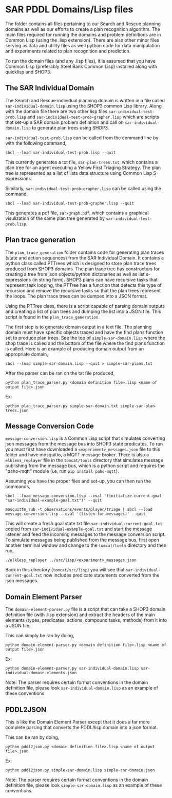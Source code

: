 SAR PDDL Domains/Lisp files
===========================
The folder contains all files pertaining to our Search and Rescue planning domains as well as 
our efforts to create a plan recognition algorithm. The main files required for running the domains 
and problem definitions are in Common Lisp (using the .lisp extension).
There are also other minor files serving as data and utility files as well
python code for data manipulation and experiments related to plan recognition and prediction.

To run the domain files (and any .lisp files), it is assumed that you have Common Lisp (preferably
Steel Bank Common Lisp) installed along with quicklisp and SHOP3. 

The SAR Individual Domain
-------------------------
The Search and Rescue individual planning domain is written in a file called `sar-individual-domain.lisp` using the SHOP3 common
Lisp library. Along with the domain file there are two other lisp files
`sar-individual-test-prob.lisp` and `sar-individual-test-prob-grapher.lisp`
which are scripts that set-up a SAR domain problem definition and call on
`sar-individual-domain.lisp` to generate plan trees using SHOP3. 

`sar-individual-test-prob.lisp` can be called from the command line by with the
following command,

`sbcl --load sar-individual-test-prob.lisp --quit`

This currently generates a txt file, `sar-plan-trees.txt`, which contains a
plan tree for an agent executing a Yellow First Triaging Strategy. The plan
tree is represented as a list of lists data structure using Common Lisp
S-expressions. 

Similarly, `sar-individual-test-prob-grapher.lisp` can be called using the
command,

`sbcl --load sar-individual-test-prob-grapher.lisp --quit`

This generates a pdf file, `sar-graph.pdf`, which contains a graphical
visulization of the same plan tree generated by
`sar-individual-test-prob.lisp`.

Plan trace generation
---------------------
The `plan_trace_generation` folder contains code for generating plan traces
(state and action sequences) from the SAR Individual Domain. It contains a
python class called PTTrees which is designed to store plan trace trees
produced from SHOP3 domains. The plan trace tree has constructors for creating
a tree from json objects/python dictonaries as well as list s-expressions (in
string form). SHOP3 plans can have recursive tasks that represent task looping,
the PTTree has a function that detects this type of recursion and remove the
recursive tasks so that the plan trees represent the loops. The plan trace
trees can be dumped into a JSON format.  

Using the PTTree class, there is a script capable of parsing domain outputs and
creating a list of plan trees and dumping the list into a JSON file. This script is 
found in the `plan_trace_generation`.

The first step is to generate domain output in a text file. The planning domain
must have specific objects traced and have the find plans function set to
produce plan trees. See the top of `simple-sar-domain.lisp` where the shop
trace is called and the bottom of the file where the find plans function is
called. Here is an example of producing domain output from an appropriate
domain,

`sbcl --load simple-sar-domain.lisp --quit > simple-sar-plans.txt`

After the parser can be ran on the txt file produced,

`python plan_trace_parser.py <domain definition file>.lisp <name of output file>.json`

Ex:

`python plan_trace_parser.py simple-sar-domain.txt simple-sar-plan-trees.json`

Message Conversion Code
-----------------------
`message-conversion.lisp` is a Common Lisp script that simulates converting
json messages from the message bus into SHOP3 state predicates. To run you must
first have downloaded a `<experiment>_messages.json` file to this folder and
have mosquitto, a MQTT message broker. There is also a `elkless_replayer` file in the `tomcat/tools` directory that
simulates message publishing from the message bus, which is a python script and
requires the "paho-mqtt" module (i.e, run `pip install paho-mqtt`).

Assuming you have the proper files and set-up, you can then run the commands,

`sbcl --load message-conversion.lisp --eval '(initialize-current-goal
"sar-individual-example-goal.txt")' --quit`

`mosquitto_sub -t observations/events/player/triage | sbcl --load
message-conversion.lisp --eval '(listen-for-messages)' --quit`

This will create a fresh goal state txt file `sar-individual-current-goal.txt` 
copied from `sar-individual-example-goal.txt` and start the message listener and
feed the incoming messages to the message conversion script. To simulate
messages being published from the message bus, first open another terminal
window and change to the `tomcat/tools` directory and then run,

`./elkless_replayer ../src/lisp/<experiment>_messages.json`

Back in this directory (`tomcat/src/lisp`) you will see that
`sar-individual-current-goal.txt` now includes predicate statements converted
from the json messages.  

Domain Element Parser
----------------------
The `domain-element-parser.py` file is a script that can take a SHOP3 domain
definition file (with .lisp extension) and extract the headers of the main elements (types,
predicates, actions, compound tasks, methods) from it into a JSON file. 

This can simply be ran by doing,

`python domain-element-parser.py <domain definition file>.lisp <name of output file>.json`

Ex:

`python domain-element-parser.py sar-individual-domain.lisp
sar-individual-domain-elements.json`

Note: The parser requires certain format conventions in the domain definition
file, please look `sar-individual-domain.lisp` as an example of these
conventions. 

PDDL2JSON
----------
This is like the Domain Element Parser except that it does a far more
complete parsing that converts the PDDL/lisp domain into a json format.

This can be ran by doing,

`python pddl2json.py <domain definition file>.lisp <name of output file>.json`

Ex:

`python pddl2json.py simple-sar-domain.lisp simple-sar-domain.json`

Note: The parser requires certain format conventions in the domain definition
file, please look `simple-sar-domain.lisp` as an example of these
conventions. 


